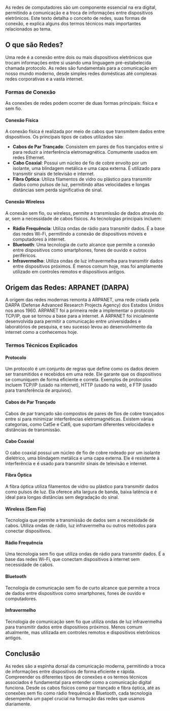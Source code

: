 As redes de computadores são um componente essencial na era digital, permitindo a comunicação e a troca de informações entre dispositivos eletrônicos. Este texto detalha o conceito de redes, suas formas de conexão, e explica alguns dos termos técnicos mais importantes relacionados ao tema.

## O que são Redes?
Uma rede é a conexão entre dois ou mais dispositivos eletrônicos que trocam informações entre si usando uma linguagem pré-estabelecida chamada protocolo. As redes são fundamentais para a comunicação em nosso mundo moderno, desde simples redes domésticas até complexas redes corporativas e a vasta internet.

### Formas de Conexão
As conexões de redes podem ocorrer de duas formas principais: física e sem fio.

#### Conexão Física
A conexão física é realizada por meio de cabos que transmitem dados entre dispositivos. Os principais tipos de cabos utilizados são:

- **Cabos de Par Trançado**: Consistem em pares de fios trançados entre si para reduzir a interferência eletromagnética. Comumente usados em redes Ethernet.
- **Cabo Coaxial**: Possui um núcleo de fio de cobre envolto por um isolante, uma blindagem metálica e uma capa externa. É utilizado para transmitir sinais de televisão e internet.
- **Fibra Óptica**: Utiliza filamentos de vidro ou plástico para transmitir dados como pulsos de luz, permitindo altas velocidades e longas distâncias sem perda significativa de sinal.

#### Conexão Wireless
A conexão sem fio, ou wireless, permite a transmissão de dados através do ar, sem a necessidade de cabos físicos. As tecnologias principais incluem:

- **Rádio Frequência**: Utiliza ondas de rádio para transmitir dados. É a base das redes Wi-Fi, permitindo a conexão de dispositivos móveis e computadores à internet.
- **Bluetooth**: Uma tecnologia de curto alcance que permite a conexão entre dispositivos como smartphones, fones de ouvido e outros periféricos.
- **Infravermelho**: Utiliza ondas de luz infravermelha para transmitir dados entre dispositivos próximos. É menos comum hoje, mas foi amplamente utilizado em controles remotos e dispositivos antigos.

## Origem das Redes: ARPANET (DARPA)
A origem das redes modernas remonta à ARPANET, uma rede criada pela DARPA (Defense Advanced Research Projects Agency) dos Estados Unidos nos anos 1960. ARPANET foi a primeira rede a implementar o protocolo TCP/IP, que se tornou a base para a internet. A ARPANET foi inicialmente desenvolvida para permitir a comunicação entre universidades e laboratórios de pesquisa, e seu sucesso levou ao desenvolvimento da internet como a conhecemos hoje.

### Termos Técnicos Explicados

#### Protocolo
Um protocolo é um conjunto de regras que define como os dados devem ser transmitidos e recebidos em uma rede. Ele garante que os dispositivos se comuniquem de forma eficiente e correta. Exemplos de protocolos incluem TCP/IP (usado na internet), HTTP (usado na web), e FTP (usado para transferência de arquivos).

#### Cabos de Par Trançado
Cabos de par trançado são compostos de pares de fios de cobre trançados entre si para minimizar interferências eletromagnéticas. Existem várias categorias, como Cat5e e Cat6, que suportam diferentes velocidades e distâncias de transmissão.

#### Cabo Coaxial
O cabo coaxial possui um núcleo de fio de cobre rodeado por um isolante dielétrico, uma blindagem metálica e uma capa externa. Ele é resistente à interferência e é usado para transmitir sinais de televisão e internet.

#### Fibra Óptica
A fibra óptica utiliza filamentos de vidro ou plástico para transmitir dados como pulsos de luz. Ela oferece alta largura de banda, baixa latência e é ideal para longas distâncias sem degradação do sinal.

#### Wireless (Sem Fio)
Tecnologia que permite a transmissão de dados sem a necessidade de cabos. Utiliza ondas de rádio, luz infravermelha ou outros métodos para conectar dispositivos.

#### Rádio Frequência
Uma tecnologia sem fio que utiliza ondas de rádio para transmitir dados. É a base das redes Wi-Fi, que conectam dispositivos à internet sem necessidade de cabos.

#### Bluetooth
Tecnologia de comunicação sem fio de curto alcance que permite a troca de dados entre dispositivos como smartphones, fones de ouvido e computadores.

#### Infravermelho
Tecnologia de comunicação sem fio que utiliza ondas de luz infravermelha para transmitir dados entre dispositivos próximos. Menos comum atualmente, mas utilizada em controles remotos e dispositivos eletrônicos antigos.

## Conclusão
As redes são a espinha dorsal da comunicação moderna, permitindo a troca de informações entre dispositivos de forma eficiente e rápida. Compreender os diferentes tipos de conexões e os termos técnicos associados é fundamental para entender como a comunicação digital funciona. Desde os cabos físicos como par trançado e fibra óptica, até as conexões sem fio como rádio frequência e Bluetooth, cada tecnologia desempenha um papel crucial na formação das redes que usamos diariamente.
